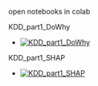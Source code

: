 open notebooks in colab

KDD_part1_DoWhy
* [![KDD_part1_DoWhy](https://colab.research.google.com/assets/colab-badge.svg)](https://colab.research.google.com/github/MADEKDD/evergreen-classification/blob/master/notebooks/KDD_part1_DoWhy.ipynb)

KDD_part1_SHAP
* [![KDD_part1_SHAP](https://colab.research.google.com/assets/colab-badge.svg)](https://colab.research.google.com/github/MADEKDD/evergreen-classification/blob/master/notebooks/KDD_part1_SHAP.ipynb)
